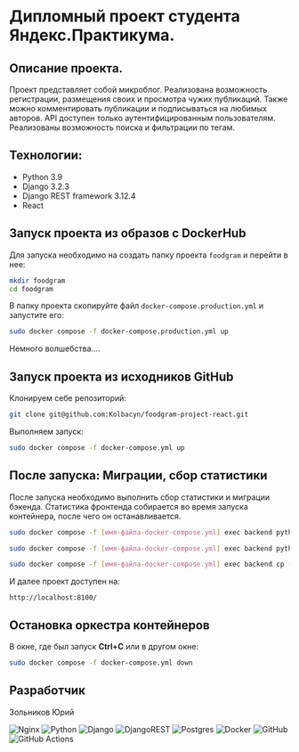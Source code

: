 # Дипломный проект студента Яндекс.Практикума.

## Описание проекта.

Проект представляет собой микроблог.
Реализована возможность регистрации, размещения своих и просмотра чужих публикаций.
Также можно комментировать публикации и подписываться на любимых авторов.
API доступен только аутентифицированным пользователям. Реализованы возможность поиска и фильтрации по тегам.

## Технологии:

- Python 3.9
- Django 3.2.3
- Django REST framework 3.12.4
- React

## Запуск проекта из образов с DockerHub

Для запуска необходимо на создать папку проекта `foodgram` и перейти в нее:

```bash
mkdir foodgram
cd foodgram
```

В папку проекта скопируйте файл `docker-compose.production.yml` и запустите его:

```bash
sudo docker compose -f docker-compose.production.yml up
```

Немного волшебства....

## Запуск проекта из исходников GitHub

Клонируем себе репозиторий: 

```bash 
git clone git@github.com:Kolbacyn/foodgram-project-react.git
```

Выполняем запуск:

```bash
sudo docker compose -f docker-compose.yml up
```

## После запуска: Миграции, сбор статистики

После запуска необходимо выполнить сбор статистики и миграции бэкенда. Статистика фронтенда собирается во время запуска контейнера, после чего он останавливается. 

```bash
sudo docker compose -f [имя-файла-docker-compose.yml] exec backend python manage.py migrate

sudo docker compose -f [имя-файла-docker-compose.yml] exec backend python manage.py collectstatic

sudo docker compose -f [имя-файла-docker-compose.yml] exec backend cp -r /app/collected_static/. /static/static/
```

И далее проект доступен на: 

```
http://localhost:8100/
```

## Остановка оркестра контейнеров

В окне, где был запуск **Ctrl+С** или в другом окне:

```bash
sudo docker compose -f docker-compose.yml down
```

## Разработчик

Зольников Юрий

![Nginx](https://img.shields.io/badge/nginx-%23009639.svg?style=for-the-badge&logo=nginx&logoColor=white) ![Python](https://img.shields.io/badge/python-3670A0?style=for-the-badge&logo=python&logoColor=ffdd54) ![Django](https://img.shields.io/badge/django-%23092E20.svg?style=for-the-badge&logo=django&logoColor=white) ![DjangoREST](https://img.shields.io/badge/DJANGO-REST-ff1709?style=for-the-badge&logo=django&logoColor=white&color=ff1709&labelColor=gray) ![Postgres](https://img.shields.io/badge/postgres-%23316192.svg?style=for-the-badge&logo=postgresql&logoColor=white) ![Docker](https://img.shields.io/badge/docker-%230db7ed.svg?style=for-the-badge&logo=docker&logoColor=white) ![GitHub](https://img.shields.io/badge/github-%23121011.svg?style=for-the-badge&logo=github&logoColor=white) ![GitHub Actions](https://img.shields.io/badge/github%20actions-%232671E5.svg?style=for-the-badge&logo=githubactions&logoColor=white)
